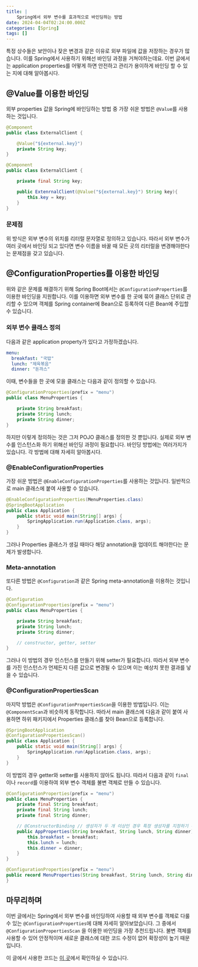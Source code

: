 ```yaml
---
title: |
    Spring에서 외부 변수를 효과적으로 바인딩하는 방법
date: 2024-04-04T02:24:00.000Z
categories: [Spring]
tags: []
---
```



특정 상수들은 보안이나 잦은 변경과 같은 이유로 외부 파일에 값을 저장하는 경우가 많습니다. 이를 Spring에서 사용하기 위해선 바인딩 과정을 거쳐야하는데요. 이번 글에서는 application properties를 어떻게 하면 안전하고 관리가 용이하게 바인딩 할 수 있는 지에 대해 알아봅시다.


## @Value를 이용한 바인딩


외부 properties 값을 Spring에 바인딩하는 방법 중 가장 쉬운 방법은 `@Value`를 사용하는 것입니다.


```java
@Component
public class ExternalClient {

    @Value("${external.key}")
    private String key;
}

@Component
public class ExternalClient {

    private final String key;

    public ExtenrnalClient(@Value("${external.key}") String key){
        this.key = key;
    }
}
```


### 문제점


위 방식은 외부 변수의 위치를 리터럴 문자열로 정의하고 있습니다. 따라서 외부 변수가 여러 곳에서 바인딩 되고 있다면 변수 이름을 바꿀 때 모든 곳의 리터럴을 변경해야한다는 문제점을 갖고 있습니다.


## @ConfigurationProperties를 이용한 바인딩


위와 같은 문제를 해결하기 위해 Spring Boot에서는 `@ConfigurationProperties`를 이용한 바인딩을 지원합니다. 이를 이용하면 외부 변수를 한 곳에 묶어 클래스 단위로 관리할 수 있으며 객체를 Spring container에 Bean으로 등록하여 다른 Bean에 주입할 수 있습니다.


### 외부 변수 클래스 정의


다음과 같은 application property가 있다고 가정하겠습니다.


```yaml
menu:
  breakfast: "국밥"
  lunch: "제육볶음"
  dinner: "돈까스"
```


이때, 변수들을 한 곳에 모을 클래스는 다음과 같이 정의할 수 있습니다.


```java
@ConfigurationProperties(prefix = "menu")
public class MenuProperties {

    private String breakfast;
    private String lunch;
    private String dinner;
}
```


하지만 이렇게 정의하는 것은 그저 POJO 클래스를 정의한 것 뿐입니다. 실제로 외부 변수를 인스턴스화 하기 위해선 바인딩 과정이 필요합니다. 바인딩 방법에는 여러가지가 있습니다. 각 방법에 대해 자세히 알아봅시다.


### @EnableConfigurationProperties


가장 쉬운 방법은 `@EnableConfigurationProperties`를 사용하는 것입니다. 일반적으로 main 클래스에 붙여 사용할 수 있습니다.


```java
@EnableConfigurationProperties(MenuProperties.class)
@SpringBootApplication
public class Application {
    public static void main(String[] args) {
        SpringApplication.run(Application.class, args);
    }
}
```


그러나 Properties 클래스가 생길 때마다 해당 annotation을 업데이트 해야한다는 문제가 발생합니다.


### Meta-annotation


또다른 방법은 `@Configuration`과 같은 Spring meta-annotation을 이용하는 것입니다.


```java
@Configuration
@ConfigurationProperties(prefix = "menu")
public class MenuProperties {

    private String breakfast;
    private String lunch;
    private String dinner;

    // constructor, getter, setter
}
```


그러나 이 방법의 경우 인스턴스를 만들기 위해 setter가 필요합니다. 따라서 외부 변수를 가진 인스턴스가 언제든지 다른 값으로 변경될 수 있으며 이는 예상치 못한 결과를 낳을 수 있습니다.


### @ConfigurationPropertiesScan


마지막 방법은 `@ConfigurationPropertiesScan`을 이용한 방법입니다. 이는 `@ComponentScan`과 비슷하게 동작합니다. 따라서 main 클래스에 다음과 같이 붙여 사용하면 하위 패키지에서 Properties 클래스를 찾아 Bean으로 등록합니다.


```java
@SpringBootApplication
@ConfigurationPropertiesScan()
public class Application {
    public static void main(String[] args) {
        SpringApplication.run(Application.class, args);
    }
}
```


이 방법의 경우 getter와 setter를 사용하지 않아도 됩니다. 따라서 다음과 같이 `final`이나 `record`를 이용하여 외부 변수 객체를 불변 객체로 만들 수 있습니다.


```java
@ConfigurationProperties(prefix = "menu")
public class MenuProperties {
    private final String breakfast;
    private final String lunch;
    private final String dinner;

    // @ConstructorBinding // 생성자가 두 개 이상인 경우 특정 생성자를 지정하기 위해 사용
    public AppProperties(String breakfast, String lunch, String dinner) {
        this.breakfast = breakfast;
        this.lunch = lunch;
        this.dinner = dinner;
    }
}
```


```java
@ConfigurationProperties(prefix = "menu")
public record MenuProperties(String breakfast, String lunch, String dinner) {
}
```


## 마무리하며


이번 글에서는 Spring에서 외부 변수를 바인딩하여 사용할 때 외부 변수를 객체로 다룰 수 있는 `@ConfigurationProperties`에 대해 자세히 알아보았습니다. 그 중에서 `@ConfigurationPropertiesScan` 을 이용한 바인딩을 가장 추천드립니다. 불변 객체를 사용할 수 있어 안정적이며 새로운 클래스에 대한 코드 수정이 없어 확장성이 높기 때문입니다.


이 글에서 사용한 코드는 [이 곳](https://github.com/whatasame-labs/learning-spring/tree/main/spring-core/src/test/java/com/github/whatasame/properties)에서 확인하실 수 있습니다.

